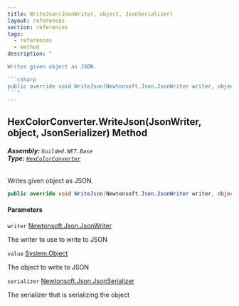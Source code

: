 ```yaml
---
title: WriteJson(JsonWriter, object, JsonSerializer)
layout: references
section: references
tags:
  - references
  - method
description: "

Writes given object as JSON.

```csharp
public override void WriteJson(Newtonsoft.Json.JsonWriter writer, object? value, Newtonsoft.Json.JsonSerializer serializer);
```"
---
```


## HexColorConverter.WriteJson(JsonWriter, object, JsonSerializer) Method
###### **Assembly:** `Guilded.NET.Base`<br/>**Type:** [`HexColorConverter`](HexColorConverter 'Guilded.NET.Base.HexColorConverter')

Writes given object as JSON.

```csharp
public override void WriteJson(Newtonsoft.Json.JsonWriter writer, object? value, Newtonsoft.Json.JsonSerializer serializer);
```
#### Parameters

<a name='Guilded.NET.Base.HexColorConverter.WriteJson(Newtonsoft.Json.JsonWriter,object,Newtonsoft.Json.JsonSerializer).writer'></a>

`writer` [Newtonsoft.Json.JsonWriter](https://docs.microsoft.com/en-us/dotnet/api/Newtonsoft.Json.JsonWriter 'Newtonsoft.Json.JsonWriter')

The writer to use to write to JSON

<a name='Guilded.NET.Base.HexColorConverter.WriteJson(Newtonsoft.Json.JsonWriter,object,Newtonsoft.Json.JsonSerializer).value'></a>

`value` [System.Object](https://docs.microsoft.com/en-us/dotnet/api/System.Object 'System.Object')

The object to write to JSON

<a name='Guilded.NET.Base.HexColorConverter.WriteJson(Newtonsoft.Json.JsonWriter,object,Newtonsoft.Json.JsonSerializer).serializer'></a>

`serializer` [Newtonsoft.Json.JsonSerializer](https://docs.microsoft.com/en-us/dotnet/api/Newtonsoft.Json.JsonSerializer 'Newtonsoft.Json.JsonSerializer')

The serializer that is serializing the object